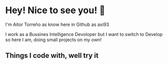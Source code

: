 # Hey! Nice to see you! 👋

I'm Aitor Torreño as know here in Github as axi93

I work as a Bussines Intelligence Devoloper but I want to switch to Develop so here I am, doing small projects on my own!

## Things I code with, well try it



<!--
**axi93/axi93** is a ✨ _special_ ✨ repository because its `README.md` (this file) appears on your GitHub profile.

Here are some ideas to get you started:

- 🔭 I’m currently working on ...
- 🌱 I’m currently learning ...
- 👯 I’m looking to collaborate on ...
- 🤔 I’m looking for help with ...
- 💬 Ask me about ...
- 📫 How to reach me: ...
- 😄 Pronouns: ...
- ⚡ Fun fact: ...
-->
